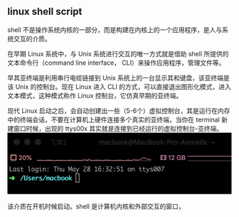 ## linux shell script

shell 不是操作系统内核的一部分，而是构建在内核上的一个应用程序，是人与系统交互的介质。

在早期 Linux 系统中，与 Unix 系统进行交互的唯一方式就是借助 shell 所提供的文本命令行（command line interface， CLI）来操作应用程序，管理文件等。

早其亚终端是利用串行电缆链接到 Unix 系统上的一台显示其和键盘，该亚终端是该 Unix 的控制台。现在 Linux 进入 CLI 的方式，可以直接退出图形化模式，进入文本模式，这种模式称作 Linux 控制台，它仿真早期的亚终端。

现代 Linux 启动之后，会自动创建出一些（5-6个）虚拟控制台，其是运行在内存中的终端会话，不要在计算机上硬件连接多个真实的亚终端，当你在 terminal 新建窗口时候，出现的 ttys00x 其实就是连接到已经运行的虚拟控制台-亚终端。
![Image](/blog-2020/images/lss_ttys.jpg)

该介质在开机时候启动。shell 是计算机内核和外部交互的窗口，